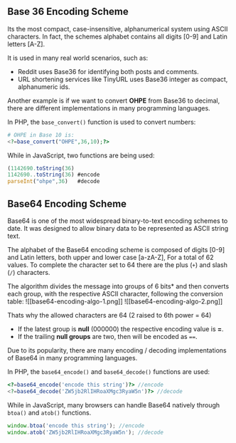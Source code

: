 ## Base 36 Encoding Scheme
Its the most compact, case-insensitive, alphanumerical system using ASCII characters. In fact, the schemes alphabet contains all digits [0-9] and Latin letters [A-Z].

It is used in many real world scenarios, such as:
- Reddit uses Base36 for identifying both posts and comments.
- URL shortening services like TinyURL uses Base36 integer as compact, alphanumeric ids.

Another example is if we want to convert **OHPE** from Base36 to decimal, there are different implementations in many programming languages.

In PHP, the `base_convert()` function is used to convert numbers:
```php
# OHPE in Base 10 is:
<?=base_convert("OHPE",36,10);?>
```

While in JavaScript, two functions are being used:
```js
(1142690.toString(36)
1142690..toString(36) #encode
parseInt("ohpe",36)   #decode
```
## Base64 Encoding Scheme
Base64 is one of the most widespread binary-to-text encoding schemes to date. It was designed to allow binary data to be represented as ASCII string text.

The alphabet of the Base64 encoding scheme is composed of digits [0-9] and Latin letters, both upper and lower case [a-zA-Z], For a total of 62 values. To complete the character set to 64 there are the plus (`+`) and slash (`/`) characters.

The algorithm divides the message into groups of 6 bits* and then converts each group, with the respective ASCII character, following the conversion table:
![[base64-encoding-algo-1.png]]
![[base64-encoding-algo-2.png]]

Thats why the allowed characters are 64 (2 raised to 6th power = 64)
- If the latest group is **null** (000000) the respective encoding value is **=**.
- If the trailing **null groups** are two, then will be encoded as `==`.

Due to its popularity, there are many encoding / decoding implementations of Base64 in many programming languages.

In PHP, the `base64_encode()` and `base64_decode()` functions are used:
```php
<?=base64_encode('encode this string')?> //encode
<?=base64_decode('ZW5jb2RlIHRoaXMgc3RyaW5n')?> //decode
```

While in JavaScript, many browsers can handle Base64 natively through `btoa()` and `atob()` functions.
```js
window.btoa('encode this string'); //encode
window.atob('ZW5jb2RlIHRoaXMgc3RyaW5n'); //decode
```